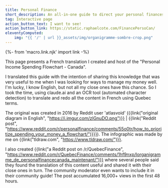 ```yaml
---
title: Personal Finance
short_description: An all-in-one guide to direct your personal finances in Quebec
tag: Interactive page
action_button_text: I want to see!
action_button_link: https://static.raphaelcote.com/FinancePersoCan/
eleventyComputed:
    img: "{{ '/' | url }}_assets/img/organigramme-sombre-crop.png"
---
```

{%- from 'macro.link.njk' import link -%}

This page presents a French translation I created and host of the "Personal Income Spending Flowchart - Canada".

I translated this guide with the intention of sharing this knowledge that was very useful to me when I was looking for ways to manage my money well. I'm lucky, I know English, but not all my close ones have this chance. So I took the time, using claude.ai and an OCR tool (automated character detection) to translate and redo all the content in French using Quebec terms.

The original was created in 2016 by Reddit user 'atlasvoid' ({{link("original diagram in English", "https://i.imgur.com/zlGnuDO.png")}} | {{link("Reddit post", "https://www.reddit.com/r/personalfinance/comments/55o0tr/how_to_prioritize_spending_your_money_a_flowchart/")}}}). The infographic was made by me on {{link("tldraw.com", "https://www.tldraw.com/")}}.

I also created {{link("a Reddit post on /r/QuebecFinance", "https://www.reddit.com/r/QuebecFinance/comments/1hf9nxp/lorganigramme_de_personalfinancecanada_maintenant/")}} where several people said they found the translation of this content useful and shared it with their close ones in turn. The community moderator even wants to include it in their community guide! The post accumulated 16,000+ views in the first 48 hours.